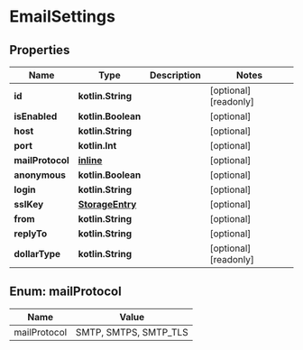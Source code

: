 
# EmailSettings

## Properties
Name | Type | Description | Notes
------------ | ------------- | ------------- | -------------
**id** | **kotlin.String** |  |  [optional] [readonly]
**isEnabled** | **kotlin.Boolean** |  |  [optional]
**host** | **kotlin.String** |  |  [optional]
**port** | **kotlin.Int** |  |  [optional]
**mailProtocol** | [**inline**](#MailProtocol) |  |  [optional]
**anonymous** | **kotlin.Boolean** |  |  [optional]
**login** | **kotlin.String** |  |  [optional]
**sslKey** | [**StorageEntry**](StorageEntry.md) |  |  [optional]
**from** | **kotlin.String** |  |  [optional]
**replyTo** | **kotlin.String** |  |  [optional]
**dollarType** | **kotlin.String** |  |  [optional] [readonly]


<a id="MailProtocol"></a>
## Enum: mailProtocol
Name | Value
---- | -----
mailProtocol | SMTP, SMTPS, SMTP_TLS




